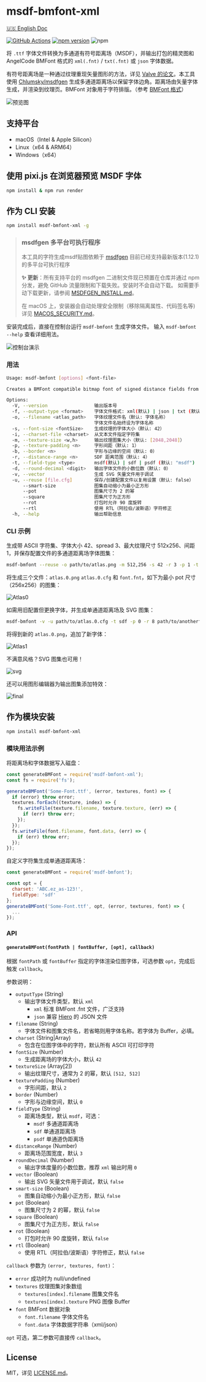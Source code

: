 # msdf-bmfont-xml

[🇺🇸 English Doc](./README.md)

[![GitHub Actions](https://github.com/soimy/msdf-bmfont-xml/actions/workflows/node.js.yml/badge.svg)](https://github.com/soimy/msdf-bmfont-xml/actions)
[![npm version](https://badge.fury.io/js/msdf-bmfont-xml.svg)](https://badge.fury.io/js/msdf-bmfont-xml)
![npm](https://img.shields.io/npm/dm/msdf-bmfont-xml.svg)

将 `.ttf` 字体文件转换为多通道有符号距离场（MSDF），并输出打包的精灵图和 AngelCode BMFont 格式的 `xml(.fnt)` / `txt(.fnt)` 或 `json` 字体数据。

有符号距离场是一种通过纹理重现矢量图形的方法，详见 [Valve 的论文](http://www.valvesoftware.com/publications/2007/SIGGRAPH2007_AlphaTestedMagnification.pdf)。本工具使用 [Chlumsky/msdfgen](https://github.com/Chlumsky/msdfgen) 生成多通道距离场以保留字体边角。距离场由矢量字体生成，并渲染到纹理页。BMFont 对象用于字符排版。（参考 [BMFont 格式](http://www.angelcode.com/products/bmfont/doc/file_format.html)）

![预览图](https://raw.githubusercontent.com/soimy/msdf-bmfont-xml/master/assets/msdf-bmfont-xml.png)

## 支持平台

- macOS（Intel & Apple Silicon）
- Linux（x64 & ARM64）
- Windows（x64）

## 使用 pixi.js 在浏览器预览 MSDF 字体

```bash
npm install & npm run render
```

## 作为 CLI 安装

```bash
npm install msdf-bmfont-xml -g
```

> ### msdfgen 多平台可执行程序
>
> 本工具的字符生成msdf贴图依赖于 [msdfgen](https://github.com/Chlumsky/msdfgen) 目前已经支持最新版本(1.12.1)的多平台可执行程序
>
> **✨ 更新**：所有支持平台的 msdfgen 二进制文件现已预置在仓库并通过 npm 分发，避免 GitHub 流量限制和下载失败。安装时不会自动下载。
> 如需要手动下载更新，请参阅 [MSDFGEN_INSTALL.md](./docs/MSDFGEN_INSTALL.cn.md)。
>
> 在 macOS 上，安装器会自动处理安全限制（移除隔离属性、代码签名等) 详见 [MACOS_SECURITY.md](./docs/MACOS_SECURITY.cn.md)。
>

安装完成后，直接在控制台运行 `msdf-bmfont` 生成字体文件。
输入 `msdf-bmfont --help` 查看详细用法。

![控制台演示](https://raw.githubusercontent.com/soimy/msdf-bmfont-xml/master/assets/console-demo.gif)

### 用法

```bash
Usage: msdf-bmfont [options] <font-file>

Creates a BMFont compatible bitmap font of signed distance fields from a font file

Options:
  -V, --version                 输出版本号
  -f, --output-type <format>    字体文件格式: xml(默认) | json | txt (默认: "xml")
  -o, --filename <atlas_path>   字体纹理文件名（默认: 字体名称）
                                字体文件名始终设为字体名称
  -s, --font-size <fontSize>    生成纹理的字体大小（默认: 42）
  -i, --charset-file <charset>  从文本文件指定字符集
  -m, --texture-size <w,h>      输出纹理图集大小（默认: [2048,2048]）
  -p, --texture-padding <n>     字形间距（默认: 1）
  -b, --border <n>              字形与边缘的空间（默认: 0）
  -r, --distance-range <n>      SDF 距离范围（默认: 4）
  -t, --field-type <type>       msdf(默认) | sdf | psdf (默认: "msdf")
  -d, --round-decimal <digit>   输出字体文件的小数位数（默认: 0）
  -v, --vector                  生成 SVG 矢量文件用于调试
  -u, --reuse [file.cfg]        保存/创建配置文件以复用设置（默认: false）
      --smart-size              图集自动缩小为最小正方形
      --pot                     图集尺寸为 2 的幂
      --square                  图集尺寸为正方形
      --rot                     打包时允许 90 度旋转
      --rtl                     使用 RTL（阿拉伯/波斯语）字符修正
  -h, --help                    输出帮助信息
```

### CLI 示例

生成带 ASCII 字符集、字体大小 42、spread 3、最大纹理尺寸 512x256、间距 1，并保存配置文件的多通道距离场字体图集：

```bash
msdf-bmfont --reuse -o path/to/atlas.png -m 512,256 -s 42 -r 3 -p 1 -t msdf path/to/font.ttf
```

将生成三个文件：`atlas.0.png` `atlas.0.cfg` 和 `font.fnt`，如下为最小 pot 尺寸（256x256）的图集：

![Atlas0](https://raw.githubusercontent.com/soimy/msdf-bmfont-xml/master/assets/atlas.0.png)

如需用旧配置但更换字体，并生成单通道距离场及 SVG 图集：

```bash
msdf-bmfont -v -u path/to/atlas.0.cfg -t sdf -p 0 -r 8 path/to/anotherfont.ttf
```

将得到新的 `atlas.0.png`，追加了新字体：

![Atlas1](https://raw.githubusercontent.com/soimy/msdf-bmfont-xml/master/assets/atlas.1.jpg)

不满意风格？SVG 图集也可用！

![svg](https://raw.githubusercontent.com/soimy/msdf-bmfont-xml/master/assets/svg.png)

还可以用图形编辑器为输出图集添加特效：

![final](https://raw.githubusercontent.com/soimy/msdf-bmfont-xml/master/assets/atlas.2.jpg)

## 作为模块安装

```bash
npm install msdf-bmfont-xml
```

### 模块用法示例

将距离场和字体数据写入磁盘：

```js
const generateBMFont = require('msdf-bmfont-xml');
const fs = require('fs');

generateBMFont('Some-Font.ttf', (error, textures, font) => {
  if (error) throw error;
  textures.forEach((texture, index) => {
    fs.writeFile(texture.filename, texture.texture, (err) => {
      if (err) throw err;
    });
  });
  fs.writeFile(font.filename, font.data, (err) => {
    if (err) throw err;
  });
});
```

自定义字符集生成单通道距离场：

```js
const generateBMFont = require('msdf-bmfont');

const opt = {
  charset: 'ABC.ez_as-123!',
  fieldType: 'sdf'
};
generateBMFont('Some-Font.ttf', opt, (error, textures, font) => {
  ...
});
```

### API

#### `generateBMFont(fontPath | fontBuffer, [opt], callback)`

根据 `fontPath` 或 `fontBuffer` 指定的字体渲染位图字体，可选参数 `opt`，完成后触发 `callback`。

参数说明：

- `outputType` (String)
  - 输出字体文件类型，默认 `xml`
    - `xml` 标准 BMFont .fnt 文件，广泛支持
    - `json` 兼容 [Hiero](https://github.com/libgdx/libgdx/wiki/Hiero) 的 JSON 文件
- `filename` (String)
  - 字体文件和图集文件名，若省略则用字体名称。若字体为 Buffer，必填。
- `charset` (String|Array)
  - 包含在位图字体中的字符，默认所有 ASCII 可打印字符
- `fontSize` (Number)
  - 生成距离场的字体大小，默认 `42`
- `textureSize` (Array[2])
  - 输出纹理尺寸，通常为 2 的幂，默认 `[512, 512]`
- `texturePadding` (Number)
  - 字形间距，默认 `2`
- `border` (Number)
  - 字形与边缘空间，默认 `0`
- `fieldType` (String)
  - 距离场类型，默认 `msdf`，可选：
    - `msdf` 多通道距离场
    - `sdf` 单通道距离场
    - `psdf` 单通道伪距离场
- `distanceRange` (Number)
  - 距离场范围宽度，默认 `3`
- `roundDecimal` (Number)
  - 输出字体度量的小数位数，推荐 `xml` 输出时用 `0`
- `vector` (Boolean)
  - 输出 SVG 矢量文件用于调试，默认 `false`
- `smart-size` (Boolean)
  - 图集自动缩小为最小正方形，默认 `false`
- `pot` (Boolean)
  - 图集尺寸为 2 的幂，默认 `false`
- `square` (Boolean)
  - 图集尺寸为正方形，默认 `false`
- `rot` (Boolean)
  - 打包时允许 90 度旋转，默认 `false`
- `rtl` (Boolean)
  - 使用 RTL（阿拉伯/波斯语）字符修正，默认 `false`

`callback` 参数为 `(error, textures, font)`：

- `error` 成功时为 null/undefined
- `textures` 纹理图集对象数组
  - `textures[index].filename` 图集文件名
  - `textures[index].texture` PNG 图像 Buffer
- `font` BMFont 数据对象
  - `font.filename` 字体文件名
  - `font.data` 字体数据字符串（xml/json）

`opt` 可选，第二参数可直接传 `callback`。

## License

MIT，详见 [LICENSE.md](http://github.com/Jam3/xhr-request/blob/master/LICENSE.md)。
